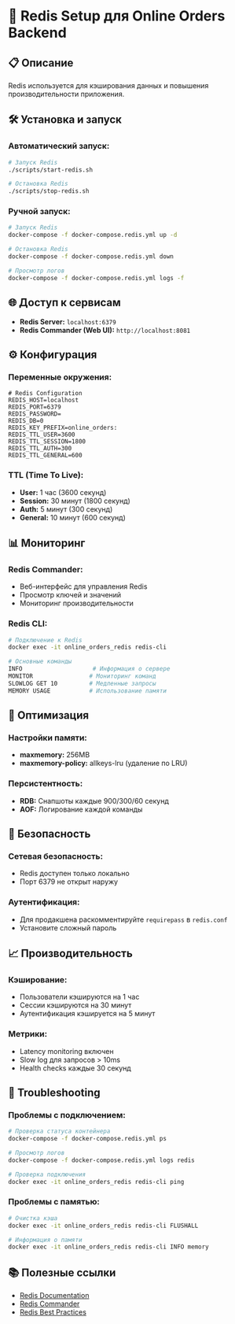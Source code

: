# 🚀 Redis Setup для Online Orders Backend

## 📋 Описание

Redis используется для кэширования данных и повышения производительности приложения.

## 🛠️ Установка и запуск

### **Автоматический запуск:**

```bash
# Запуск Redis
./scripts/start-redis.sh

# Остановка Redis
./scripts/stop-redis.sh
```

### **Ручной запуск:**

```bash
# Запуск Redis
docker-compose -f docker-compose.redis.yml up -d

# Остановка Redis
docker-compose -f docker-compose.redis.yml down

# Просмотр логов
docker-compose -f docker-compose.redis.yml logs -f
```

## 🌐 Доступ к сервисам

- **Redis Server:** `localhost:6379`
- **Redis Commander (Web UI):** `http://localhost:8081`

## ⚙️ Конфигурация

### **Переменные окружения:**

```env
# Redis Configuration
REDIS_HOST=localhost
REDIS_PORT=6379
REDIS_PASSWORD=
REDIS_DB=0
REDIS_KEY_PREFIX=online_orders:
REDIS_TTL_USER=3600
REDIS_TTL_SESSION=1800
REDIS_TTL_AUTH=300
REDIS_TTL_GENERAL=600
```

### **TTL (Time To Live):**

- **User:** 1 час (3600 секунд)
- **Session:** 30 минут (1800 секунд)
- **Auth:** 5 минут (300 секунд)
- **General:** 10 минут (600 секунд)

## 📊 Мониторинг

### **Redis Commander:**

- Веб-интерфейс для управления Redis
- Просмотр ключей и значений
- Мониторинг производительности

### **Redis CLI:**

```bash
# Подключение к Redis
docker exec -it online_orders_redis redis-cli

# Основные команды
INFO                    # Информация о сервере
MONITOR                # Мониторинг команд
SLOWLOG GET 10         # Медленные запросы
MEMORY USAGE           # Использование памяти
```

## 🔧 Оптимизация

### **Настройки памяти:**

- **maxmemory:** 256MB
- **maxmemory-policy:** allkeys-lru (удаление по LRU)

### **Персистентность:**

- **RDB:** Снапшоты каждые 900/300/60 секунд
- **AOF:** Логирование каждой команды

## 🚨 Безопасность

### **Сетевая безопасность:**

- Redis доступен только локально
- Порт 6379 не открыт наружу

### **Аутентификация:**

- Для продакшена раскомментируйте `requirepass` в `redis.conf`
- Установите сложный пароль

## 📈 Производительность

### **Кэширование:**

- Пользователи кэшируются на 1 час
- Сессии кэшируются на 30 минут
- Аутентификация кэшируется на 5 минут

### **Метрики:**

- Latency monitoring включен
- Slow log для запросов > 10ms
- Health checks каждые 30 секунд

## 🐛 Troubleshooting

### **Проблемы с подключением:**

```bash
# Проверка статуса контейнера
docker-compose -f docker-compose.redis.yml ps

# Просмотр логов
docker-compose -f docker-compose.redis.yml logs redis

# Проверка подключения
docker exec -it online_orders_redis redis-cli ping
```

### **Проблемы с памятью:**

```bash
# Очистка кэша
docker exec -it online_orders_redis redis-cli FLUSHALL

# Информация о памяти
docker exec -it online_orders_redis redis-cli INFO memory
```

## 📚 Полезные ссылки

- [Redis Documentation](https://redis.io/documentation)
- [Redis Commander](https://github.com/joeferner/redis-commander)
- [Redis Best Practices](https://redis.io/topics/optimization)

